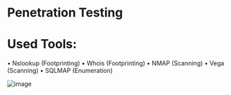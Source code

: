 # Penetration Testing

# Used Tools:


•        Nslookup (Footprinting)
•        Whois (Footprinting)
•        NMAP (Scanning)
•        Vega (Scanning)
•        SQLMAP (Enumeration)



![image](https://user-images.githubusercontent.com/76520574/218323419-25404d56-4cc0-48f7-8d82-a575a95b39e5.png)
